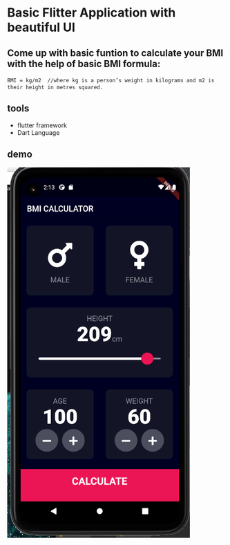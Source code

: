 # Basic Flitter Application with beautiful UI

## Come up with basic funtion to calculate your BMI with the help of basic BMI formula:
```
BMI = kg/m2  //where kg is a person’s weight in kilograms and m2 is their height in metres squared.

```
## tools
- flutter framework
- Dart Language

## demo

![demo1](demo1.PNG)


